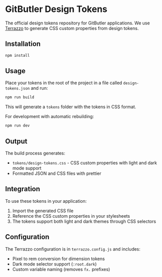 # GitButler Design Tokens

The official design tokens repository for GitButler applications.
We use [Terrazzo](https://terrazzo.app/) to generate CSS custom properties from design tokens.

## Installation

```bash
npm install
```

## Usage

Place your tokens in the root of the project in a file called `design-tokens.json` and run:

```bash
npm run build
```

This will generate a `tokens` folder with the tokens in CSS format.

For development with automatic rebuilding:

```bash
npm run dev
```

## Output

The build process generates:
- `tokens/design-tokens.css` - CSS custom properties with light and dark mode support
- Formatted JSON and CSS files with prettier

## Integration

To use these tokens in your application:

1. Import the generated CSS file
2. Reference the CSS custom properties in your stylesheets
3. The tokens support both light and dark themes through CSS selectors

## Configuration

The Terrazzo configuration is in `terrazzo.config.js` and includes:
- Pixel to rem conversion for dimension tokens
- Dark mode selector support (`:root.dark`)
- Custom variable naming (removes `fx.` prefixes)
